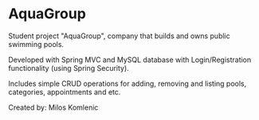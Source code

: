 # AquaGroup

Student project "AquaGroup", company that builds and owns public swimming pools.

Developed with Spring MVC and MySQL database with Login/Registration functionality (using Spring Security).

Includes simple CRUD operations for adding, removing and listing pools, categories, appointments and etc.


Created by: Milos Komlenic

